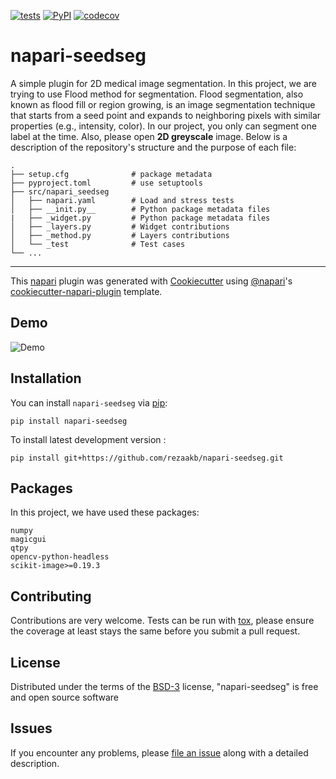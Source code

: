 [![tests](https://github.com/rezaakb/napari-seedseg/workflows/tests/badge.svg)](https://github.com/rezaakb/napari-seedseg/actions)
[![PyPI](https://img.shields.io/pypi/v/napari-seedseg.svg?color=green)](https://pypi.org/project/napari-seedseg)
[![codecov](https://codecov.io/gh/rezaakb/napari-seedseg/branch/main/graph/badge.svg)](https://codecov.io/gh/rezaakb/napari-seedseg)

# napari-seedseg

A simple plugin for 2D medical image segmentation. In this project, we are trying to use Flood method for segmentation. 
Flood segmentation, also known as flood fill or region growing, is an image segmentation technique that starts from a seed point and expands to neighboring pixels with similar properties (e.g., intensity, color). In our project, you only can segment one label at the time. Also, please open **2D greyscale** image. Below is a description of the repository's structure and the purpose of each file:

    .
    ├── setup.cfg              # package metadata
    ├── pyproject.toml         # use setuptools
    ├── src/napari_seedseg     
    │   ├── napari.yaml        # Load and stress tests
    │   ├── __init.py__        # Python package metadata files
    |   ├── _widget.py         # Python package metadata files
    │   ├── _layers.py         # Widget contributions
    │   ├── _method.py         # Layers contributions
    │   └── _test              # Test cases
    └── ...

----------------------------------

This [napari] plugin was generated with [Cookiecutter] using [@napari]'s [cookiecutter-napari-plugin] template.

<!--
Don't miss the full getting started guide to set up your new package:
https://github.com/napari/cookiecutter-napari-plugin#getting-started

and review the napari docs for plugin developers:
https://napari.org/stable/plugins/index.html
-->

## Demo

![Demo](https://drive.google.com/uc?export=view&id=1nJypKACvoIUdtM5nlton5NlmCVDFupu7)

## Installation

You can install `napari-seedseg` via [pip]:

    pip install napari-seedseg


To install latest development version :

    pip install git+https://github.com/rezaakb/napari-seedseg.git


## Packages
In this project, we have used these packages:

    numpy
    magicgui
    qtpy
    opencv-python-headless
    scikit-image>=0.19.3



## Contributing

Contributions are very welcome. Tests can be run with [tox], please ensure
the coverage at least stays the same before you submit a pull request.

## License

Distributed under the terms of the [BSD-3] license,
"napari-seedseg" is free and open source software

## Issues

If you encounter any problems, please [file an issue] along with a detailed description.

[napari]: https://github.com/napari/napari
[Cookiecutter]: https://github.com/audreyr/cookiecutter
[@napari]: https://github.com/napari
[MIT]: http://opensource.org/licenses/MIT
[BSD-3]: http://opensource.org/licenses/BSD-3-Clause
[GNU GPL v3.0]: http://www.gnu.org/licenses/gpl-3.0.txt
[GNU LGPL v3.0]: http://www.gnu.org/licenses/lgpl-3.0.txt
[Apache Software License 2.0]: http://www.apache.org/licenses/LICENSE-2.0
[Mozilla Public License 2.0]: https://www.mozilla.org/media/MPL/2.0/index.txt
[cookiecutter-napari-plugin]: https://github.com/napari/cookiecutter-napari-plugin

[file an issue]: https://github.com/rezaakb/napari-seedseg/issues

[napari]: https://github.com/napari/napari
[tox]: https://tox.readthedocs.io/en/latest/
[pip]: https://pypi.org/project/pip/
[PyPI]: https://pypi.org/
